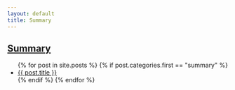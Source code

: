 ```yaml
---
layout: default
title: Summary
---
```

## [Summary]({{page.url}})
<div class="postcontent archive">
  <ul class="archive">
  {% for post in site.posts %}
    {% if post.categories.first == "summary"  %}
      <li>
      <a href="{{ post.url }}"> {{ post.title }}</a>
      <!--
      <span class="archivedate hidemobile">{{ post.date | date: "%b %d, %Y"}}</span>
      -->
      </li>
    {% endif %}
  {% endfor %}
  </ul>
</div>